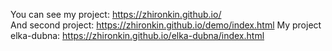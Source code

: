 You can see my project: https://zhironkin.github.io/</br>
And second project: https://zhironkin.github.io/demo/index.html
My project elka-dubna: https://zhironkin.github.io/elka-dubna/index.html

